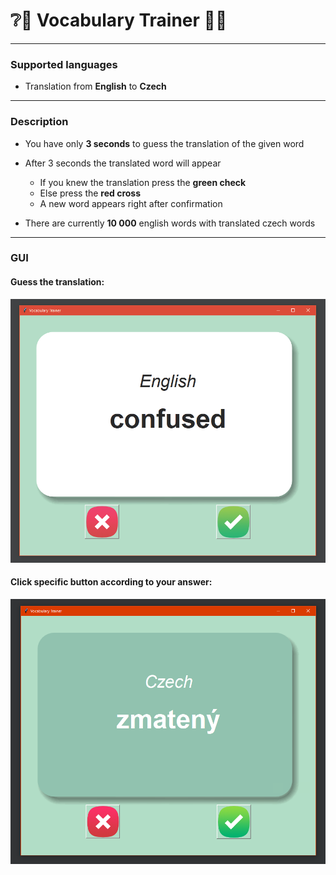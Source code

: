# ❔📘 Vocabulary Trainer 📘❔

---

### Supported languages
* Translation from **English** to **Czech**

---
### Description
* You have only **3 seconds** to guess the translation of 
the given word  
* After 3 seconds the translated word will appear
    * If you knew the translation press the **green check**
    * Else press the **red cross**
    * A new word appears right after confirmation
  
* There are currently **10 000** english words with 
translated czech words

---

### GUI   

#### Guess the translation:
![](images/gui_Page_1.png)

#### Click specific button according to your answer:
![](images/gui_Page_2.png)
